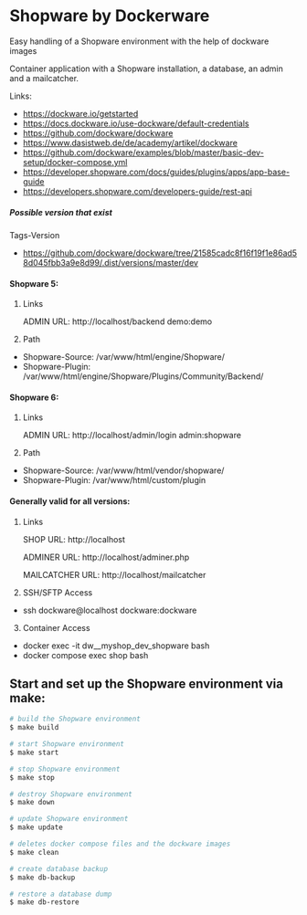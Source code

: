 # Shopware by Dockerware

Easy handling of a Shopware environment with the help of dockware images

Container application with a Shopware installation, a database,
an admin and a mailcatcher.

Links:
- https://dockware.io/getstarted
- https://docs.dockware.io/use-dockware/default-credentials
- https://github.com/dockware/dockware
- https://www.dasistweb.de/de/academy/artikel/dockware
- https://github.com/dockware/examples/blob/master/basic-dev-setup/docker-compose.yml
- https://developer.shopware.com/docs/guides/plugins/apps/app-base-guide
- https://developers.shopware.com/developers-guide/rest-api


##### Possible version that exist
Tags-Version
- https://github.com/dockware/dockware/tree/21585cadc8f16f19f1e86ad58d045fbb3a9e8d99/.dist/versions/master/dev

#### Shopware 5:

1. Links

   ADMIN URL: http://localhost/backend demo:demo


2. Path

- Shopware-Source:  /var/www/html/engine/Shopware/
- Shopware-Plugin:  /var/www/html/engine/Shopware/Plugins/Community/Backend/


#### Shopware 6:

1. Links

   ADMIN URL: http://localhost/admin/login admin:shopware


2. Path

- Shopware-Source:  /var/www/html/vendor/shopware/
- Shopware-Plugin:  /var/www/html/custom/plugin



#### Generally valid for all versions:

1. Links

   SHOP URL: http://localhost

   ADMINER URL: http://localhost/adminer.php

   MAILCATCHER URL: http://localhost/mailcatcher


2. SSH/SFTP Access

- ssh dockware@localhost dockware:dockware


3. Container Access

- docker exec -it dw__myshop_dev_shopware bash
- docker compose exec shop bash


## Start and set up the Shopware environment via make:

```bash
# build the Shopware environment
$ make build
```

```bash
# start Shopware environment 
$ make start
```

```bash
# stop Shopware environment 
$ make stop
```

```bash
# destroy Shopware environment 
$ make down
```

```bash
# update Shopware environment 
$ make update
```

```bash
# deletes docker compose files and the dockware images
$ make clean
```

```bash
# create database backup
$ make db-backup
```

```bash
# restore a database dump
$ make db-restore
```

